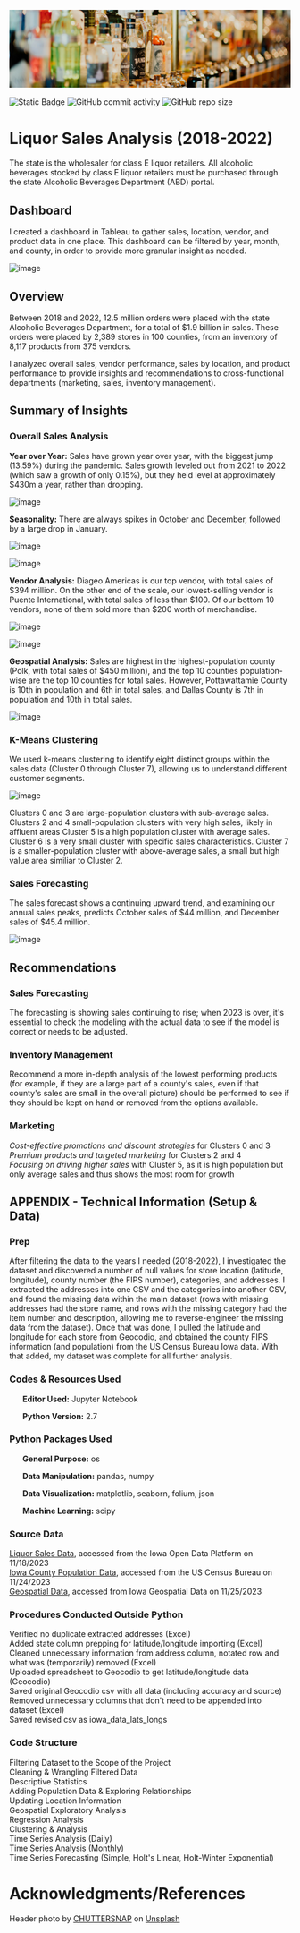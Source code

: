 ![Header](./assets/liquor_header.png)

![Static Badge](https://img.shields.io/badge/rows_of_data_analyzed-12%2C523%2C335-red?color=D93F07)
![GitHub commit activity](https://img.shields.io/github/commit-activity/t/dee-wright/liquor-sales-analysis?color=D97D0D)
![GitHub repo size](https://img.shields.io/github/repo-size/dee-wright/liquor-sales-analysis?color=D96B0B)


# Liquor Sales Analysis (2018-2022)
The state is the wholesaler for class E liquor retailers. All alcoholic beverages stocked by class E liquor retailers must be purchased through the state Alcoholic Beverages Department (ABD) portal.  

## Dashboard
I created a dashboard in Tableau to gather sales, location, vendor, and product data in one place. This dashboard can be filtered by year, month, and county, in order to provide more granular insight as needed.   

![image](https://github.com/user-attachments/assets/0d432c0b-0ae2-4965-a5db-eb423009129c)


## Overview
Between 2018 and 2022, 12.5 million orders were placed with the state Alcoholic Beverages Department, for a total of $1.9 billion in sales. These orders were placed by 2,389 stores in 100 counties, from an inventory of 8,117 products from 375 vendors. 

I analyzed overall sales, vendor performance, sales by location, and product performance to provide insights and recommendations to cross-functional departments (marketing, sales, inventory management).

## Summary of Insights
### Overall Sales Analysis
**Year over Year:** Sales have grown year over year, with the biggest jump (13.59%) during the pandemic. Sales growth leveled out from 2021 to 2022 (which saw a growth of only 0.15%), but they held level at approximately $430m a year, rather than dropping.    

![image](https://github.com/user-attachments/assets/759f672b-01f1-4388-a85b-49f76265f649)

**Seasonality:** There are always spikes in October and December, followed by a large drop in January.   

![image](https://github.com/user-attachments/assets/6c59db55-adae-47ee-938a-c3e53398e077)   

![image](https://github.com/user-attachments/assets/b9f47ea7-8bb0-47ea-b118-b51a445d942d)

**Vendor Analysis:** Diageo Americas is our top vendor, with total sales of $394 million. On the other end of the scale, our lowest-selling vendor is Puente International, with total sales of less than $100. Of our bottom 10 vendors, none of them sold more than $200 worth of merchandise.       

![image](https://github.com/user-attachments/assets/ac51dfde-da02-4393-be4c-116b7699daf8)   

![image](https://github.com/user-attachments/assets/68ebab3e-2f41-425d-b4d7-cc6e471b54fc)

**Geospatial Analysis:** Sales are highest in the highest-population county (Polk, with total sales of $450 million), and the top 10 counties population-wise are the top 10 counties for total sales. However, Pottawattamie County is 10th in population and 6th in total sales, and Dallas County is 7th in population and 10th in total sales.

![image](https://github.com/user-attachments/assets/cb3a1a09-3b44-4a9f-b46f-98e7385ce06d)

### K-Means Clustering
We used k-means clustering to identify eight distinct groups within the sales data (Cluster 0 through Cluster 7), allowing us to understand different customer segments. 

![image](https://github.com/user-attachments/assets/fd73bd0f-0f79-4f6a-a3b4-bc73a530fc0b)

Clusters 0 and 3 are large-population clusters with sub-average sales.   
Clusters 2 and 4 small-population clusters with very high sales, likely in affluent areas
Cluster 5 is a high population cluster with average sales. 
Cluster 6 is a very small cluster with specific sales characteristics. 
Cluster 7 is a smaller-population cluster with above-average sales, a small but high value area similiar to Cluster 2. 

### Sales Forecasting
The sales forecast shows a continuing upward trend, and examining our annual sales peaks, predicts October sales of $44 million, and December sales of $45.4 million.   

![image](https://github.com/user-attachments/assets/ab604652-6b4d-420c-ab79-fe682e66b209)

## Recommendations
### Sales Forecasting
The forecasting is showing sales continuing to rise; when 2023 is over, it's essential to check the modeling with the actual data to see if the model is correct or needs to be adjusted. 

### Inventory Management
Recommend a more in-depth analysis of the lowest performing products (for example, if they are a large part of a county's sales, even if that county's sales are small in the overall picture) should be performed to see if they should be kept on hand or removed from the options available. 

### Marketing  
*Cost-effective promotions and discount strategies* for Clusters 0 and 3   
*Premium products and targeted marketing* for Clusters 2 and 4   
*Focusing on driving higher sales* with Cluster 5, as it is high population but only average sales and thus shows the most room for growth   

## APPENDIX - Technical Information (Setup & Data)
### Prep
After filtering the data to the years I needed (2018-2022), I investigated the dataset and discovered a number of null values for store location (latitude, longitude), county number (the FIPS number), categories, and addresses. I extracted the addresses into one CSV and the categories into another CSV, and found the missing data within the main dataset (rows with missing addresses had the store name, and rows with the missing category had the item number and description, allowing me to reverse-engineer the missing data from the dataset). Once that was done, I pulled the latitude and longitude for each store from Geocodio, and obtained the county FIPS information (and population) from the US Census Bureau Iowa data. With that added, my dataset was complete for all further analysis. 

### Codes & Resources Used
<ul><b>Editor Used:</b> Jupyter Notebook</ul>
<ul><b>Python Version:</b> 2.7 </ul>

### Python Packages Used
<ul><b>General Purpose:</b> os</ul>
<ul><b>Data Manipulation:</b> pandas, numpy</ul>
<ul><b>Data Visualization:</b> matplotlib, seaborn, folium, json</ul>
<ul><b>Machine Learning:</b> scipy</ul>

### Source Data
[Liquor Sales Data](https://data.iowa.gov/Sales-Distribution/Iowa-Liquor-Sales/m3tr-qhgy), accessed from the Iowa Open Data Platform on 11/18/2023   
[Iowa County Population Data](https://www.census.gov/data/datasets/time-series/demo/popest/2020s-counties-total.html), accessed from the US Census Bureau on 11/24/2023   
[Geospatial Data](https://geodata.iowa.gov/datasets/8a1c2d500d8847d79aa47d45d44eb133_0/explore), accessed from Iowa Geospatial Data on 11/25/2023

### Procedures Conducted Outside Python   
Verified no duplicate extracted addresses (Excel)   
Added state column prepping for latitude/longitude importing (Excel)   
Cleaned unnecessary information from address column, notated row and what was (temporarily) removed (Excel)   
Uploaded spreadsheet to Geocodio to get latitude/longitude data (Geocodio)   
Saved original Geocodio csv with all data (including accuracy and source)   
Removed unnecessary columns that don't need to be appended into dataset (Excel)   
Saved revised csv as iowa_data_lats_longs 

### Code Structure
Filtering Dataset to the Scope of the Project   
Cleaning & Wrangling Filtered Data   
Descriptive Statistics   
Adding Population Data & Exploring Relationships   
Updating Location Information   
Geospatial Exploratory Analysis    
Regression Analysis    
Clustering & Analysis   
Time Series Analysis (Daily)   
Time Series Analysis (Monthly)   
Time Series Forecasting (Simple, Holt's Linear, Holt-Winter Exponential)

# Acknowledgments/References
Header photo by [CHUTTERSNAP](https://unsplash.com/@chuttersnap?utm_content=creditCopyText&utm_medium=referral&utm_source=unsplash) on [Unsplash](https://unsplash.com/photos/close-up-photo-of-liquor-bottles-in-rack-9UD0JHnWyVE?utm_content=creditCopyText&utm_medium=referral&utm_source=unsplash)
